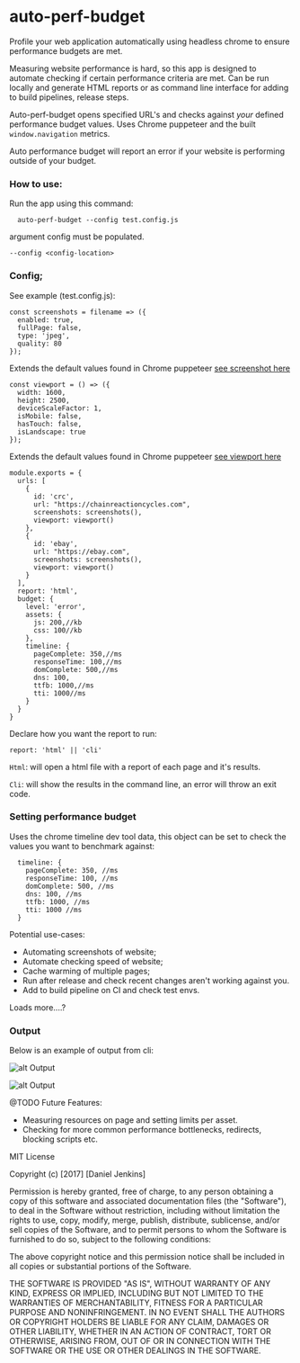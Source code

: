 # auto-perf-budget
Profile your web application automatically using headless chrome to ensure performance budgets are met.

Measuring website performance is hard, so this app is designed to automate checking if certain performance criteria are met. Can be run locally and generate HTML reports or as command line interface for adding to build pipelines, release steps.

Auto-perf-budget opens specified URL's and checks against *your* defined performance budget values. Uses Chrome puppeteer and the built `window.navigation` metrics.

Auto performance budget will report an error if your website is performing outside of your budget.

### How to use:
Run the app using this command:
```
  auto-perf-budget --config test.config.js
```
argument config must be populated.
```
--config <config-location>
```
### Config;
See example (test.config.js):

```
const screenshots = filename => ({
  enabled: true,
  fullPage: false,
  type: 'jpeg',
  quality: 80
}); 
```
Extends the default values found in Chrome puppeteer
[see screenshot here](https://github.com/GoogleChrome/puppeteer/blob/master/docs/api.md#pagescreenshotoptions)
```
const viewport = () => ({
  width: 1600,
  height: 2500,
  deviceScaleFactor: 1,
  isMobile: false,
  hasTouch: false,
  isLandscape: true
}); 
```
Extends the default values found in Chrome puppeteer
[see viewport here](https://github.com/GoogleChrome/puppeteer/blob/master/docs/api.md#pageviewport)
```
module.exports = {
  urls: [
    {
      id: 'crc',
      url: "https://chainreactioncycles.com",
      screenshots: screenshots(),
      viewport: viewport()
    },
    {
      id: 'ebay',
      url: "https://ebay.com",
      screenshots: screenshots(),
      viewport: viewport()
    }
  ],
  report: 'html',
  budget: {
    level: 'error',
    assets: {
      js: 200,//kb
      css: 100//kb
    },
    timeline: {
      pageComplete: 350,//ms
      responseTime: 100,//ms
      domComplete: 500,//ms
      dns: 100,
      ttfb: 1000,//ms
      tti: 1000//ms
    }
  }
}
```
Declare how you want the report to run:
```
report: 'html' || 'cli'
````
`Html`: will open a html file with a report of each page and it's results.

`Cli`: will show the results in the command line, an error will throw an exit code.

### Setting performance budget
Uses the chrome timeline dev tool data, this object can be set to check the values you want to benchmark against:
```
  timeline: {
    pageComplete: 350, //ms
    responseTime: 100, //ms
    domComplete: 500, //ms
    dns: 100, //ms
    ttfb: 1000, //ms
    tti: 1000 //ms
  }
```

Potential use-cases:
- Automating screenshots of website;
- Automate checking speed of website;
- Cache warming of multiple pages;
- Run after release and check recent changes aren't working against you.
- Add to build pipeline on CI and check test envs.

Loads more....?

### Output

Below is an example of output from cli:
 
![alt Output][OP]

[OP]: img/output.png "Logo Title Text 2"
 
![alt Output][OPHTML]

[OPHTML]: img/html-report.png "HTML REPORT"


@TODO Future Features:

- Measuring resources on page and setting limits per asset.
- Checking for more common performance bottlenecks, redirects, blocking scripts etc.

MIT License

Copyright (c) [2017] [Daniel Jenkins]

Permission is hereby granted, free of charge, to any person obtaining a copy
of this software and associated documentation files (the "Software"), to deal
in the Software without restriction, including without limitation the rights
to use, copy, modify, merge, publish, distribute, sublicense, and/or sell
copies of the Software, and to permit persons to whom the Software is
furnished to do so, subject to the following conditions:

The above copyright notice and this permission notice shall be included in all
copies or substantial portions of the Software.

THE SOFTWARE IS PROVIDED "AS IS", WITHOUT WARRANTY OF ANY KIND, EXPRESS OR
IMPLIED, INCLUDING BUT NOT LIMITED TO THE WARRANTIES OF MERCHANTABILITY,
FITNESS FOR A PARTICULAR PURPOSE AND NONINFRINGEMENT. IN NO EVENT SHALL THE
AUTHORS OR COPYRIGHT HOLDERS BE LIABLE FOR ANY CLAIM, DAMAGES OR OTHER
LIABILITY, WHETHER IN AN ACTION OF CONTRACT, TORT OR OTHERWISE, ARISING FROM,
OUT OF OR IN CONNECTION WITH THE SOFTWARE OR THE USE OR OTHER DEALINGS IN THE
SOFTWARE.
